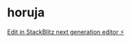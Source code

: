 # horuja

[Edit in StackBlitz next generation editor ⚡️](https://stackblitz.com/~/github.com/jamoru2023/horuja)